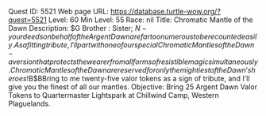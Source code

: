 Quest ID: 5521
Web page URL: https://database.turtle-wow.org/?quest=5521
Level: 60
Min Level: 55
Race: nil
Title: Chromatic Mantle of the Dawn
Description: $G Brother : Sister; $N - your deeds on behalf of the Argent Dawn are far too numerous to be recounted easily.As a fitting tribute, I'll part with one of our special Chromatic Mantles of the Dawn - a version that protects the wearer from all forms of resistible magic simultaneously.Chromatic Mantles of the Dawn are reserved for only the mightiest of the Dawn's heroes!$B$BBring to me twenty-five valor tokens as a sign of tribute, and I'll give you the finest of all our mantles.
Objective: Bring 25 Argent Dawn Valor Tokens to Quartermaster Lightspark at Chillwind Camp, Western Plaguelands.
